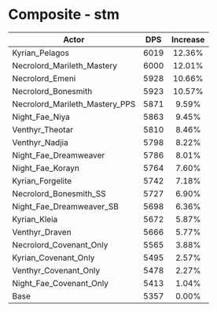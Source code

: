 # Composite - stm
| Actor | DPS | Increase |
|---|:---:|:---:|
|Kyrian_Pelagos|6019|12.36%|
|Necrolord_Marileth_Mastery|6000|12.01%|
|Necrolord_Emeni|5928|10.66%|
|Necrolord_Bonesmith|5923|10.57%|
|Necrolord_Marileth_Mastery_PPS|5871|9.59%|
|Night_Fae_Niya|5863|9.45%|
|Venthyr_Theotar|5810|8.46%|
|Venthyr_Nadjia|5798|8.22%|
|Night_Fae_Dreamweaver|5786|8.01%|
|Night_Fae_Korayn|5764|7.60%|
|Kyrian_Forgelite|5742|7.18%|
|Necrolord_Bonesmith_SS|5727|6.90%|
|Night_Fae_Dreamweaver_SB|5698|6.36%|
|Kyrian_Kleia|5672|5.87%|
|Venthyr_Draven|5666|5.77%|
|Necrolord_Covenant_Only|5565|3.88%|
|Kyrian_Covenant_Only|5495|2.57%|
|Venthyr_Covenant_Only|5478|2.27%|
|Night_Fae_Covenant_Only|5413|1.04%|
|Base|5357|0.00%|
